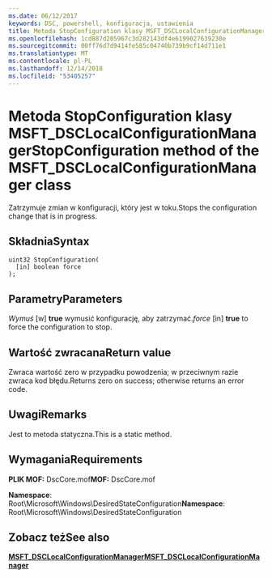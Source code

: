 ```yaml
---
ms.date: 06/12/2017
keywords: DSC, powershell, konfiguracja, ustawienia
title: Metoda StopConfiguration klasy MSFT_DSCLocalConfigurationManager
ms.openlocfilehash: 1cd887d205967c3d282143df4e6199027639230e
ms.sourcegitcommit: 00ff76d7d9414fe585c04740b739b9cf14d711e1
ms.translationtype: MT
ms.contentlocale: pl-PL
ms.lasthandoff: 12/14/2018
ms.locfileid: "53405257"
---
```

# <a name="stopconfiguration-method-of-the-msftdsclocalconfigurationmanager-class"></a><span data-ttu-id="be92c-103">Metoda StopConfiguration klasy MSFT_DSCLocalConfigurationManager</span><span class="sxs-lookup"><span data-stu-id="be92c-103">StopConfiguration method of the MSFT_DSCLocalConfigurationManager class</span></span>

<span data-ttu-id="be92c-104">Zatrzymuje zmian w konfiguracji, który jest w toku.</span><span class="sxs-lookup"><span data-stu-id="be92c-104">Stops the configuration change that is in progress.</span></span>

## <a name="syntax"></a><span data-ttu-id="be92c-105">Składnia</span><span class="sxs-lookup"><span data-stu-id="be92c-105">Syntax</span></span>

```mof
uint32 StopConfiguration(
  [in] boolean force
);
```

## <a name="parameters"></a><span data-ttu-id="be92c-106">Parametry</span><span class="sxs-lookup"><span data-stu-id="be92c-106">Parameters</span></span>

<span data-ttu-id="be92c-107">*Wymuś* \[w\] **true** wymusić konfigurację, aby zatrzymać.</span><span class="sxs-lookup"><span data-stu-id="be92c-107">*force* \[in\] **true** to force the configuration to stop.</span></span>

## <a name="return-value"></a><span data-ttu-id="be92c-108">Wartość zwracana</span><span class="sxs-lookup"><span data-stu-id="be92c-108">Return value</span></span>

<span data-ttu-id="be92c-109">Zwraca wartość zero w przypadku powodzenia; w przeciwnym razie zwraca kod błędu.</span><span class="sxs-lookup"><span data-stu-id="be92c-109">Returns zero on success; otherwise returns an error code.</span></span>

## <a name="remarks"></a><span data-ttu-id="be92c-110">Uwagi</span><span class="sxs-lookup"><span data-stu-id="be92c-110">Remarks</span></span>

<span data-ttu-id="be92c-111">Jest to metoda statyczna.</span><span class="sxs-lookup"><span data-stu-id="be92c-111">This is a static method.</span></span>

## <a name="requirements"></a><span data-ttu-id="be92c-112">Wymagania</span><span class="sxs-lookup"><span data-stu-id="be92c-112">Requirements</span></span>

<span data-ttu-id="be92c-113">**PLIK MOF:** DscCore.mof</span><span class="sxs-lookup"><span data-stu-id="be92c-113">**MOF:** DscCore.mof</span></span>

<span data-ttu-id="be92c-114">**Namespace**: Root\Microsoft\Windows\DesiredStateConfiguration</span><span class="sxs-lookup"><span data-stu-id="be92c-114">**Namespace**: Root\Microsoft\Windows\DesiredStateConfiguration</span></span>

## <a name="see-also"></a><span data-ttu-id="be92c-115">Zobacz też</span><span class="sxs-lookup"><span data-stu-id="be92c-115">See also</span></span>

[<span data-ttu-id="be92c-116">**MSFT_DSCLocalConfigurationManager**</span><span class="sxs-lookup"><span data-stu-id="be92c-116">**MSFT_DSCLocalConfigurationManager**</span></span>](msft-dsclocalconfigurationmanager.md)